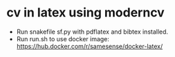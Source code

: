 # cv in latex using moderncv
* Run snakefile sf.py with pdflatex and bibtex installed.
* Run run.sh to use docker image: https://hub.docker.com/r/samesense/docker-latex/


